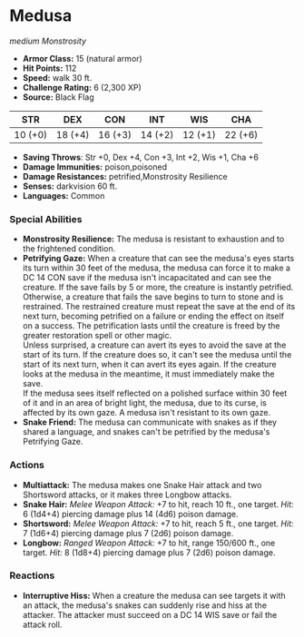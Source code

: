 # Medusa

*medium* *Monstrosity*

- **Armor Class:** 15 (natural armor)
- **Hit Points:** 112 
- **Speed:** walk 30 ft.
- **Challenge Rating:** 6 (2,300 XP)
- **Source:** Black Flag

| STR | DEX | CON | INT | WIS | CHA |
| --- | --- | --- | --- | --- | --- |
| 10 (+0) | 18 (+4) | 16 (+3) | 14 (+2) | 12 (+1) | 22 (+6) |

- **Saving Throws**: Str +0, Dex +4, Con +3, Int +2, Wis +1, Cha +6
- **Damage Immunities:** poison,poisoned
- **Damage Resistances:** petrified,Monstrosity Resilience
- **Senses:** darkvision 60 ft.
- **Languages:** Common

### Special Abilities

- **Monstrosity Resilience:** The medusa is resistant to exhaustion and to the frightened condition.
- **Petrifying Gaze:** When a creature that can see the medusa's eyes starts its turn within 30 feet of the medusa, the medusa can force it to make a DC 14 CON save if the medusa isn't incapacitated and can see the creature. If the save fails by 5 or more, the creature is instantly petrified. Otherwise, a creature that fails the save begins to turn to stone and is restrained. The restrained creature must repeat the save at the end of its next turn, becoming petrified on a failure or ending the effect on itself on a success. The petrification lasts until the creature is freed by the greater restoration spell or other magic.<br>Unless surprised, a creature can avert its eyes to avoid the save at the start of its turn. If the creature does so, it can't see the medusa until the start of its next turn, when it can avert its eyes again. If the creature looks at the medusa in the meantime, it must immediately make the save.<br> If the medusa sees itself reflected on a polished surface within 30 feet of it and in an area of bright light, the medusa, due to its curse, is affected by its own gaze. A medusa isn't resistant to its own gaze.
- **Snake Friend:** The medusa can communicate with snakes as if they shared a language, and snakes can't be petrified by the medusa's Petrifying Gaze.

### Actions

- **Multiattack:** The medusa makes one Snake Hair attack and two Shortsword attacks, or it makes three Longbow attacks.
- **Snake Hair:** _Melee Weapon Attack:_ +7 to hit, reach 10 ft., one target. _Hit:_ 6 (1d4+4) piercing damage plus 14 (4d6) poison damage.
- **Shortsword:** _Melee Weapon Attack:_ +7 to hit, reach 5 ft., one target. _Hit:_ 7 (1d6+4) piercing damage plus 7 (2d6) poison damage.
- **Longbow:** _Ranged Weapon Attack:_ +7 to hit, range 150/600 ft., one target. _Hit:_ 8 (1d8+4) piercing damage plus 7 (2d6) poison damage.

### Reactions

- **Interruptive Hiss:** When a creature the medusa can see targets it with an attack, the medusa's snakes can suddenly rise and hiss at the attacker. The attacker must succeed on a DC 14 WIS save or fail the attack roll.
